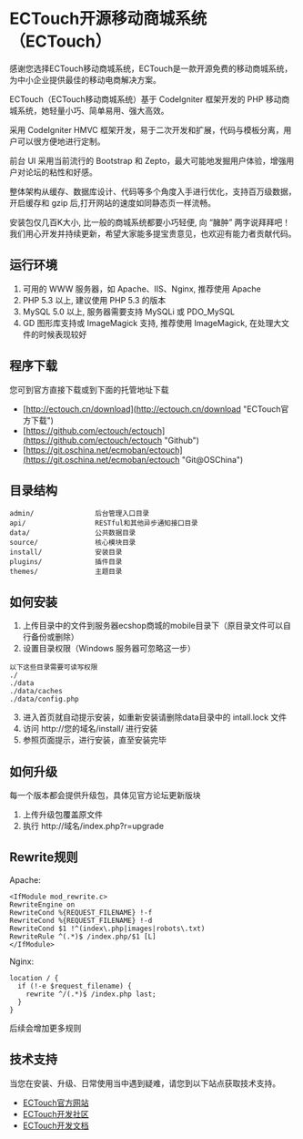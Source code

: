 ECTouch开源移动商城系统（ECTouch）===========================感谢您选择ECTouch移动商城系统，ECTouch是一款开源免费的移动商城系统，为中小企业提供最佳的移动电商解决方案。ECTouch（ECTouch移动商城系统）基于 CodeIgniter 框架开发的 PHP 移动商城系统，她轻量小巧、简单易用、强大高效。采用 CodeIgniter HMVC 框架开发，易于二次开发和扩展，代码与模板分离，用户可以很方便地进行定制。前台 UI 采用当前流行的 Bootstrap 和 Zepto，最大可能地发掘用户体验，增强用户对论坛的粘性和好感。整体架构从缓存、数据库设计、代码等多个角度入手进行优化，支持百万级数据，开启缓存和 gzip 后,打开网站的速度如同静态页一样流畅。安装包仅几百K大小, 比一般的商城系统都要小巧轻便, 向 “臃肿” 两字说拜拜吧！我们用心开发并持续更新，希望大家能多提宝贵意见，也欢迎有能力者贡献代码。运行环境---1. 可用的 WWW 服务器，如 Apache、IIS、Nginx, 推荐使用 Apache2. PHP 5.3 以上, 建议使用 PHP 5.3 的版本3. MySQL 5.0 以上, 服务器需要支持 MySQLi 或 PDO_MySQL4. GD 图形库支持或 ImageMagick 支持, 推荐使用 ImageMagick, 在处理大文件的时候表现较好程序下载---您可到官方直接下载或到下面的托管地址下载- [http://ectouch.cn/download](http://ectouch.cn/download "ECTouch官方下载")- [https://github.com/ectouch/ectouch](https://github.com/ectouch/ectouch "Github")- [https://git.oschina.net/ecmoban/ectouch](https://git.oschina.net/ecmoban/ectouch "Git@OSChina")目录结构---```admin/               后台管理入口目录api/                 RESTful和其他异步通知接口目录data/                公共数据目录source/              核心模块目录install/             安装目录plugins/             插件目录themes/              主题目录```如何安装---1. 上传目录中的文件到服务器ecshop商城的mobile目录下（原目录文件可以自行备份或删除）2. 设置目录权限（Windows 服务器可忽略这一步）```以下这些目录需要可读写权限././data./data/caches./data/config.php```3. 进入首页就自动提示安装，如重新安装请删除data目录中的 intall.lock 文件4. 访问 http://您的域名/install/ 进行安装5. 参照页面提示，进行安装，直至安装完毕如何升级---每一个版本都会提供升级包，具体见官方论坛更新版块1. 上传升级包覆盖原文件2. 执行 http://域名/index.php?r=upgradeRewrite规则---Apache:```<IfModule mod_rewrite.c>RewriteEngine onRewriteCond %{REQUEST_FILENAME} !-fRewriteCond %{REQUEST_FILENAME} !-dRewriteCond $1 !^(index\.php|images|robots\.txt)RewriteRule ^(.*)$ /index.php/$1 [L]</IfModule>```Nginx:```location / {  if (!-e $request_filename) {    rewrite ^/(.*)$ /index.php last;  }}```后续会增加更多规则技术支持---当您在安装、升级、日常使用当中遇到疑难，请您到以下站点获取技术支持。* [ECTouch官方网站](http://www.ectouch.cn "ECTouch官方网站")* [ECTouch开发社区](http://club.ectouch.cn "ECTouch开发社区")* [ECTouch开发文档](http://wiki.ectouch.cn "ECTouch开发文档") 